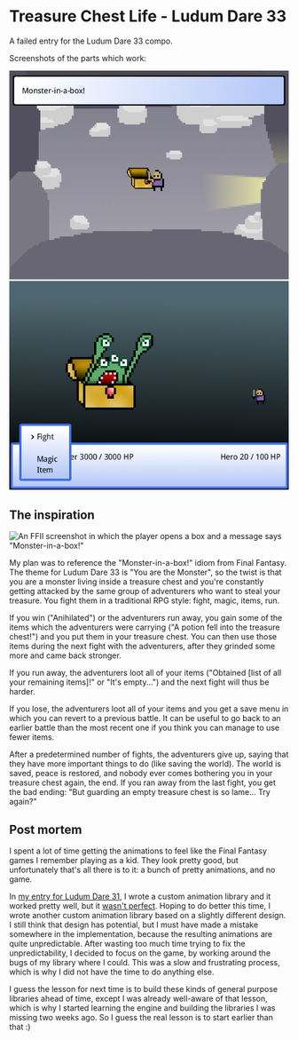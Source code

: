 Treasure Chest Life - Ludum Dare 33
===

A failed entry for the Ludum Dare 33 compo.

Screenshots of the parts which work:

![Screenshot of a the hero opening a chest. A message says: "Monster-in-a-box!"](monsterinabox-screenshot.png)  
![Screenshot of a standard RPG-style fight between a hero fights a monster, but the menu of commands is on the side of the monster.](fight-screenshot.png)

The inspiration
---

![An FFII screenshot in which the player opens a box and a message says "Monster-in-a-box!"](http://img1.wikia.nocookie.net/__cb20100709014445/finalfantasy/images/5/54/Monster_in_a_box_FFII.png)

My plan was to reference the "Monster-in-a-box!" idiom from Final Fantasy. The theme for Ludum Dare 33 is "You are the Monster", so the twist is that you are a monster living inside a treasure chest and you're constantly getting attacked by the same group of adventurers who want to steal your treasure. You fight them in a traditional RPG style: fight, magic, items, run.

If you win ("Anihilated") or the adventurers run away, you gain some of the items which the adventurers were carrying ("A potion fell into the treasure chest!") and you put them in your treasure chest. You can then use those items during the next fight with the adventurers, after they grinded some more and came back stronger.

If you run away, the adventurers loot all of your items ("Obtained [list of all your remaining items]!" or "It's empty...") and the next fight will thus be harder.

If you lose, the adventurers loot all of your items and you get a save menu in which you can revert to a previous battle. It can be useful to go back to an earlier battle than the most recent one if you think you can manage to use fewer items.

After a predetermined number of fights, the adventurers give up, saying that they have more important things to do (like saving the world). The world is saved, peace is restored, and nobody ever comes bothering you in your treasure chest again, the end. If you ran away from the last fight, you get the bad ending: "But guarding an empty treasure chest is so lame... Try again?"

Post mortem
---

I spent a lot of time getting the animations to feel like the Final Fantasy games I remember playing as a kid. They look pretty good, but unfortunately that's all there is to it: a bunch of pretty animations, and no game.

In [my entry for Ludum Dare 31](https://github.com/gelisam/ludum-dare-31#readme), I wrote a custom animation library and it worked pretty well, but it [wasn't perfect](https://www.reddit.com/r/haskellgamedev/comments/2od4q2/its_ludum_dare_lets_show_them_what_haskell_can_do/cmohcmj). Hoping to do better this time, I wrote another custom animation library based on a slightly different design. I still think that design has potential, but I must have made a mistake somewhere in the implementation, because the resulting animations are quite unpredictable. After wasting too much time trying to fix the unpredictability, I decided to focus on the game, by working around the bugs of my library where I could. This was a slow and frustrating process, which is why I did not have the time to do anything else.

I guess the lesson for next time is to build these kinds of general purpose libraries ahead of time, except I was already well-aware of that lesson, which is why I started learning the engine and building the libraries I was missing two weeks ago. So I guess the real lesson is to start earlier than that :)
